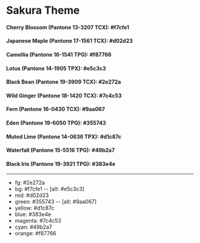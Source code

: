 # Sakura Theme

#### Cherry Blossom (Pantone 13-3207 TCX): #f7cfe1

#### Japanese Maple (Pantone 17-1561 TCX): #d02d23

#### Camellia (Pantone 16-1541 TPG): #f87766

#### Lotus (Pantone 14-1905 TPX): #e5c3c3

#### Black Bean (Pantone 19-3909 TCX): #2e272a

#### Wild Ginger (Pantone 18-1420 TCX): #7c4c53

#### Fern (Pantone 16-0430 TCX): #9aa067

#### Eden (Pantone 19-6050 TPG): #355743

#### Muted Lime (Pantone 14-0636 TPX): #d1c87c

#### Waterfall (Pantone 15-5516 TPG): #49b2a7

#### Black Iris (Pantone 19-3921 TPG): #383e4e

---

- fg: #2e272a
- bg: #f7cfe1 -- [alt: #e5c3c3]
- red: #d02d23
- green: #355743 -- [alt: #9aa067]
- yellow: #d1c87c
- blue: #383e4e
- magenta: #7c4c53
- cyan: #49b2a7
- orange: #f87766
